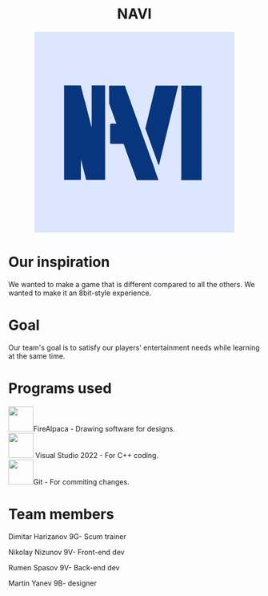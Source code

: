 <h1 align="center">NAVI</h1>
 <p align="center"><img src="navi/navi/logo.jpg"alt="NAVI logo" width=400px height=400px ></p>
 <h1>Our inspiration</h1>
 <p>We wanted to make a game that is different compared to all the others. We wanted to make it an 8bit-style experience.</p>
 <h1>Goal</h1>
 <p>Our team's goal is to satisfy our players' entertainment needs while learning at the same time.</p>
 <h1>Programs used</h1>
 <img width=50px height=50px src="https://images-wixmp-ed30a86b8c4ca887773594c2.wixmp.com/f/077490c3-9ab3-4654-92d3-25f66c073ae0/d9bzhv1-1e9966d5-17d0-4c31-856c-2bc76f660c9b.png?token=eyJ0eXAiOiJKV1QiLCJhbGciOiJIUzI1NiJ9.eyJzdWIiOiJ1cm46YXBwOjdlMGQxODg5ODIyNjQzNzNhNWYwZDQxNWVhMGQyNmUwIiwiaXNzIjoidXJuOmFwcDo3ZTBkMTg4OTgyMjY0MzczYTVmMGQ0MTVlYTBkMjZlMCIsIm9iaiI6W1t7InBhdGgiOiJcL2ZcLzA3NzQ5MGMzLTlhYjMtNDY1NC05MmQzLTI1ZjY2YzA3M2FlMFwvZDliemh2MS0xZTk5NjZkNS0xN2QwLTRjMzEtODU2Yy0yYmM3NmY2NjBjOWIucG5nIn1dXSwiYXVkIjpbInVybjpzZXJ2aWNlOmZpbGUuZG93bmxvYWQiXX0.g2VifM2YIBX9mn8Lu4rn0yiZ7LDLNbT_wjf3PiO88TA">FireAlpaca - Drawing software for designs. <br>
 <img width=50px height=50px src="https://images-eds-ssl.xboxlive.com/image?url=4rt9.lXDC4H_93laV1_eHHFT949fUipzkiFOBH3fAiZZUCdYojwUyX2aTonS1aIwMrx6NUIsHfUHSLzjGJFxxr4dH.og8l0VK7ZT_RROCKfE9DsKvMyNlXcrGNhjyVdZVDnlLtjhiH3XudrX9fWg5nNgvv79ZqX1qx9y7dQ0d_Y-&format=source"> Visual Studio 2022 - For C++ coding. <br>
 <img width=50px height=50p src="https://upload.wikimedia.org/wikipedia/commons/thumb/3/3f/Git_icon.svg/2048px-Git_icon.svg.png">Git - For commiting changes.
 <h1>Team members</h1>
 <p>Dimitar Harizanov 9G- Scum trainer </p>
  <p>Nikolay Nizunov 9V- Front-end dev </p>
    <p>Rumen Spasov 9V- Back-end dev </p>
  <p>Martin Yanev 9B- designer</p>
